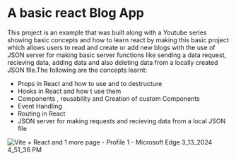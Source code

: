 # A basic react Blog App

This project is an example that was built along with a Youtube series showing basic concepts 
and how to learn react by making this basic project which allows users to read and create or add new blogs 
with the use of JSON server for making basic server functions like sending a data request, recieving data, adding data and 
also deleting data from a locally created JSON flle.The following are the concepts learnt:

* Props in React and how to use and to destructure
* Hooks in React and how t use them
* Components , reusability and Creation of custom Components
* Event Handling
* Routing in React
* JSON server for making requests and recieving data from a local JSON file


![Vite + React and 1 more page - Profile 1 - Microsoft​ Edge 3_13_2024 4_51_36 PM](https://github.com/gideonadjei94/React-BlogApp/assets/124469965/fb55c00b-a9cf-4582-86a3-85827cbf1ca4)
